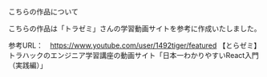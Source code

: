 こちらの作品について

こちらの作品は「トラゼミ」さんの学習動画サイトを参考に作成いたしました。

参考URL：　https://www.youtube.com/user/1492tiger/featured
【とらゼミ】トラハックのエンジニア学習講座の動画サイト「日本一わかりやすいReact入門（実践編）」


